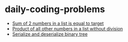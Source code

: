 # daily-coding-problems
- [Sum of 2 numbers in a list is equal to target](day001)
- [Product of all other numbers in a list without division](day002)
- [Serialize and deserialize binary tree](day003)